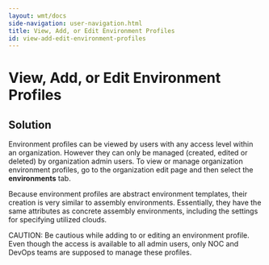 ```yaml
---
layout: wmt/docs
side-navigation: user-navigation.html
title: View, Add, or Edit Environment Profiles
id: view-add-edit-environment-profiles
---
```


# View, Add, or Edit Environment Profiles

## Solution

Environment profiles can be viewed by users with any access level within an organization. However they can only be managed (created, edited or deleted) by organization admin users. To view or manage organization environment profiles, go to the organization edit page and then select the **environments** tab.

Because environment profiles are abstract environment templates, their creation is very similar to assembly environments. Essentially, they have the same attributes as concrete assembly environments, including the settings for specifying utilized clouds.

CAUTION: Be cautious while adding to or editing an environment profile. Even though the access is available to all admin users, only NOC and DevOps teams are supposed to manage these profiles.
